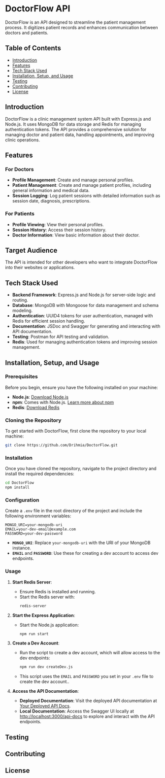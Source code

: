 # DoctorFlow API

DoctorFlow is an API designed to streamline the patient management process. It digitizes patient records and enhances communication between doctors and patients.

## Table of Contents

- [Introduction](#introduction)
- [Features](#features)
- [Tech Stack Used](#tech-stack-used)
- [Installation, Setup, and Usage](#installation-setup-and-usage)
- [Testing](#testing)
- [Contributing](#contributing)
- [License](#license)

## Introduction

DoctorFlow is a clinic management system API built with Express.js and Node.js. It uses MongoDB for data storage and Redis for managing authentication tokens. The API provides a comprehensive solution for managing doctor and patient data, handling appointments, and improving clinic operations.

## Features

### For Doctors

- **Profile Management**: Create and manage personal profiles.
- **Patient Management**: Create and manage patient profiles, including general information and medical data.
- **Session Logging**: Log patient sessions with detailed information such as session date, diagnosis, prescriptions.

### For Patients

- **Profile Viewing**: View their personal profiles.
- **Session History**: Access their session history.
- **Doctor Information**: View basic information about their doctor.

## Target Audience

The API is intended for other developers who want to integrate DoctorFlow into their websites or applications.

## Tech Stack Used

- **Backend Framework**: Express.js and Node.js for server-side logic and routing.
- **Database**: MongoDB with Mongoose for data management and schema modeling.
- **Authentication**: UUID4 tokens for user authentication, managed with Redis for efficient session handling.
- **Documentation**: JSDoc and Swagger for generating and interacting with API documentation.
- **Testing**: Postman for API testing and validation.
- **Redis**: Used for managing authentication tokens and improving session management.

## Installation, Setup, and Usage

### Prerequisites

Before you begin, ensure you have the following installed on your machine:

- **Node.js**: [Download Node.js](https://nodejs.org/)
- **npm**: Comes with Node.js. [Learn more about npm](https://www.npmjs.com/get-npm)
- **Redis**: [Download Redis](https://redis.io/download)

### Cloning the Repository

To get started with DoctorFlow, first clone the repository to your local machine:

```bash
git clone https://github.com/Drihmia/DoctorFlow.git
```

### Installation

Once you have cloned the repository, navigate to the project directory and install the required dependencies:

```bash
cd DoctorFlow
npm install
```

### Configuration

Create a `.env` file in the root directory of the project and include the following environment variables:

```env
MONGO_URI=your-mongodb-uri
EMAIL=your-dev-email@example.com
PASSWORD=your-dev-password
```

- **`MONGO_URI`**: Replace `your-mongodb-uri` with the URI of your MongoDB instance.
- **`EMAIL`** and **`PASSWORD`**: Use these for creating a dev account to access dev endpoints.

### Usage

1. **Start Redis Server**:
   - Ensure Redis is installed and running.
   - Start the Redis server with:
     ```bash
     redis-server
     ```

2. **Start the Express Application**:
   - Start the Node.js application:
     ```bash
     npm run start
     ```

3. **Create a Dev Account**:
   - Run the script to create a dev account, which will allow access to the dev endpoints:
     ```bash
     npm run dev createDev.js
     ```
   - This script uses the `EMAIL` and `PASSWORD` you set in your `.env` file to create the dev account..

4. **Access the API Documentation**:
   - **Deployed Documentation**: Visit the deployed API documentation at [Your Deployed API Docs](https://).
   - **Local Documentation**: Access the Swagger UI locally at [http://localhost:3000/api-docs](http://localhost:3000/api-docs) to explore and interact with the API endpoints.

## Testing

## Contributing

## License
